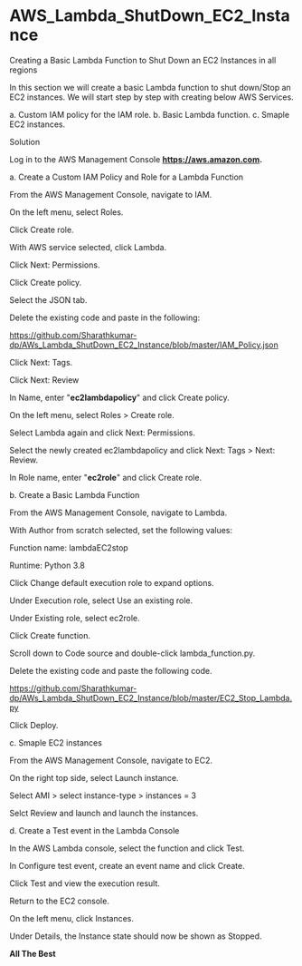 # AWS_Lambda_ShutDown_EC2_Instance
Creating a Basic Lambda Function to Shut Down an EC2 Instances in all regions

In this section we will create a basic Lambda function to shut down/Stop an EC2 instances. 
We will start step by step with creating below AWS Services.

a. Custom IAM policy for the IAM role. 
b. Basic Lambda function.
c. Smaple EC2 instances.

Solution

Log in to the AWS Management Console **https://aws.amazon.com.**

a. Create a Custom IAM Policy and Role for a Lambda Function

   From the AWS Management Console, navigate to IAM.
	
   On the left menu, select Roles.
	
   Click Create role.
	
   With AWS service selected, click Lambda.
	
   Click Next: Permissions.
	
   Click Create policy.
	
   Select the JSON tab.
	
   Delete the existing code and paste in the following:
   
   https://github.com/Sharathkumar-dp/AWs_Lambda_ShutDown_EC2_Instance/blob/master/IAM_Policy.json

   Click Next: Tags.
	
   Click Next: Review
	
   In Name, enter "**ec2lambdapolicy**" and click Create policy.
	
   On the left menu, select Roles > Create role.
	
   Select Lambda again and click Next: Permissions.
	
   Select the newly created ec2lambdapolicy and click Next: Tags > Next: Review.
	
   In Role name, enter "**ec2role**" and click Create role.

b. Create a Basic Lambda Function

   From the AWS Management Console, navigate to Lambda.
	
   With Author from scratch selected, set the following values:
	
   Function name: lambdaEC2stop
	
   Runtime: Python 3.8 
	
   Click Change default execution role to expand options.
	
   Under Execution role, select Use an existing role.
	
   Under Existing role, select ec2role.
	
   Click Create function.
	
   Scroll down to Code source and double-click lambda_function.py.
	
   Delete the existing code and paste the following code.
   
   https://github.com/Sharathkumar-dp/AWs_Lambda_ShutDown_EC2_Instance/blob/master/EC2_Stop_Lambda.py
   
   Click Deploy.

c. Smaple EC2 instances

   From the AWS Management Console, navigate to EC2.
	
   On the right top side, select Launch instance.
	
   Select AMI > select instance-type > instances = 3
	
   Selct Review and launch and launch the instances.

d. Create a Test event in the Lambda Console

   In the AWS Lambda console, select the function and click Test.
	
   In Configure test event, create an event name and click Create.
	
   Click Test and view the execution result.
	
   Return to the EC2 console.
	
   On the left menu, click Instances.
	
   Under Details, the Instance state should now be shown as Stopped. 
   
   
   **All The Best**
